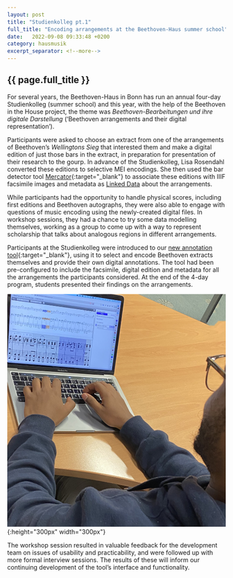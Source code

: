 ```yaml
---
layout: post
title: "Studienkolleg pt.1"
full_title: "Encoding arrangements at the Beethoven-Haus summer school"
date:   2022-09-08 09:33:48 +0200
category: hausmusik
excerpt_separator: <!--more-->
---
```

## __{{ page.full_title }}__

For several years, the Beethoven-Haus in Bonn has run an annual four-day Studienkolleg (summer school) and this year, with the help of the Beethoven in the House project, the theme was _Beethoven-Bearbeitungen und ihre digitale Darstellung_ (‘Beethoven arrangements and their digital representation’).
<!--more-->
Participants were asked to choose an extract from one of the arrangements of Beethoven’s _Wellingtons Sieg_ that interested them and make a digital edition of just those bars in the extract, in preparation for presentation of their research to the gourp. In advance of the Studienkolleg, Lisa Rosendahl converted these editions to selective MEI encodings. She then used the bar detector tool [Mercator](https://github.com/Edirom/mercator-app){:target="_blank"} to associate these editions with IIIF facsimile images and metadata as [Linked Data](https://www.w3.org/standards/semanticweb/data) about the arrangements.

While participants had the opportunity to handle physical scores, including first editions and Beethoven autographs, they were also able to engage with questions of music encoding using the newly-created digital files. In workshop sessions, they had a chance to try some data modelling themselves, working as a group to come up with a way to represent scholarship that talks about analogous regions in different arrangements.

Participants at the Studienkolleg were introduced to our [new annotation tool](https://tool.domestic-beethoven.eu/){:target="_blank"}, using it to select and encode Beethoven extracts themselves and provide their own digital annotations. The tool had been pre-configured to include the facsimile, digital edition and metadata for all the arrangements the participants considered. At the end of the 4-day program, students presented their findings on the arrangements.

![Student using annotator app ](/assets/img/studentUsingAppEdit.jpg){:height="300px" width="300px"}

The workshop session resulted in valuable feedback for the development team on issues of usability and practicability, and were followed up with more formal interview sessions. The results of these will inform our continuing development of the tool’s interface and functionality.
